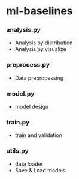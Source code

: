# ml-baselines

### analysis.py
- Analysis by distribution
- Analysis by visualize

### preprocess.py
- Data preprocessing

### model.py
- model design

### train.py
- train and validation

### utils.py
- data loader
- Save & Load models